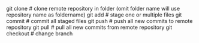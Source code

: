 git clone <url> <folder> # clone remote repository in folder (omit folder name will use repository name as foldername)
git add <file> # stage one or multiple files
git commit # commit all staged files
git push # push all new commits to remote repository
git pull # pull all new commits from remote repository
git checkout <branch> # change branch
